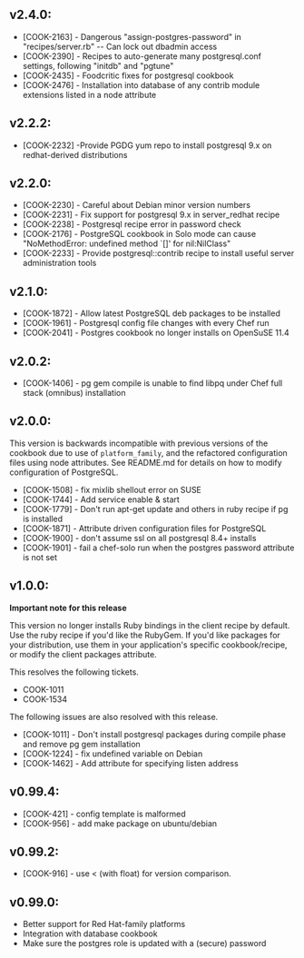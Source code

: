 ## v2.4.0:

* [COOK-2163] - Dangerous "assign-postgres-password" in "recipes/server.rb" -- Can lock out dbadmin access
* [COOK-2390] - Recipes to auto-generate many postgresql.conf settings, following "initdb" and "pgtune"
* [COOK-2435] - Foodcritic fixes for postgresql cookbook
* [COOK-2476] - Installation into database of any contrib module extensions listed in a node attribute

## v2.2.2:

* [COOK-2232] -Provide PGDG yum repo to install postgresql 9.x on
  redhat-derived distributions

## v2.2.0:

* [COOK-2230] - Careful about Debian minor version numbers
* [COOK-2231] - Fix support for postgresql 9.x in server_redhat recipe
* [COOK-2238] - Postgresql recipe error in password check
* [COOK-2176] - PostgreSQL cookbook in Solo mode can cause
  "NoMethodError: undefined method `[]' for nil:NilClass"
* [COOK-2233] - Provide postgresql::contrib recipe to install useful
  server administration tools

## v2.1.0:

* [COOK-1872] - Allow latest PostgreSQL deb packages to be installed
* [COOK-1961] - Postgresql config file changes with every Chef run
* [COOK-2041] - Postgres cookbook no longer installs on OpenSuSE 11.4

## v2.0.2:

* [COOK-1406] - pg gem compile is unable to find libpq under Chef full
  stack (omnibus) installation

## v2.0.0:

This version is backwards incompatible with previous versions of the
cookbook due to use of `platform_family`, and the refactored
configuration files using node attributes. See README.md for details
on how to modify configuration of PostgreSQL.

* [COOK-1508] - fix mixlib shellout error on SUSE
* [COOK-1744] - Add service enable & start
* [COOK-1779] - Don't run apt-get update and others in ruby recipe if pg is installed
* [COOK-1871] - Attribute driven configuration files for PostgreSQL
* [COOK-1900] - don't assume ssl on all postgresql 8.4+ installs
* [COOK-1901] - fail a chef-solo run when the postgres password
  attribute is not set

## v1.0.0:

**Important note for this release**

This version no longer installs Ruby bindings in the client recipe by
default. Use the ruby recipe if you'd like the RubyGem. If you'd like
packages for your distribution, use them in your application's
specific cookbook/recipe, or modify the client packages attribute.

This resolves the following tickets.

* COOK-1011
* COOK-1534

The following issues are also resolved with this release.

* [COOK-1011] - Don't install postgresql packages during compile
  phase and remove pg gem installation
* [COOK-1224] - fix undefined variable on Debian
* [COOK-1462] - Add attribute for specifying listen address

## v0.99.4:

* [COOK-421] - config template is malformed
* [COOK-956] - add make package on ubuntu/debian

## v0.99.2:

* [COOK-916] - use < (with float) for version comparison.

## v0.99.0:

* Better support for Red Hat-family platforms
* Integration with database cookbook
* Make sure the postgres role is updated with a (secure) password
